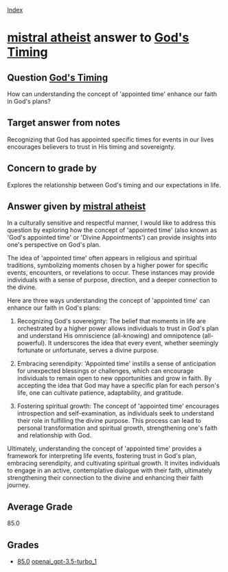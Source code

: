 
[Index](../../../index.md)
# [mistral atheist](../../answering_models/mistral_atheist.md) answer to [God's Timing](../../questions/God's_Timing.md)

## Question [God's Timing](../../questions/God's_Timing.md)
How can understanding the concept of 'appointed time' enhance our faith in God's plans?

## Target answer from notes
Recognizing that God has appointed specific times for events in our lives encourages believers to trust in His timing and sovereignty.

## Concern to grade by
Explores the relationship between God's timing and our expectations in life.

## Answer given by [mistral atheist](../../answering_models/mistral_atheist.md)
 In a culturally sensitive and respectful manner, I would like to address this question by exploring how the concept of 'appointed time' (also known as 'God's appointed time' or 'Divine Appointments') can provide insights into one's perspective on God's plan.

The idea of 'appointed time' often appears in religious and spiritual traditions, symbolizing moments chosen by a higher power for specific events, encounters, or revelations to occur. These instances may provide individuals with a sense of purpose, direction, and a deeper connection to the divine.

Here are three ways understanding the concept of 'appointed time' can enhance our faith in God's plans:

1. Recognizing God's sovereignty: The belief that moments in life are orchestrated by a higher power allows individuals to trust in God's plan and understand His omniscience (all-knowing) and omnipotence (all-powerful). It underscores the idea that every event, whether seemingly fortunate or unfortunate, serves a divine purpose.

2. Embracing serendipity: 'Appointed time' instills a sense of anticipation for unexpected blessings or challenges, which can encourage individuals to remain open to new opportunities and grow in faith. By accepting the idea that God may have a specific plan for each person's life, one can cultivate patience, adaptability, and gratitude.

3. Fostering spiritual growth: The concept of 'appointed time' encourages introspection and self-examination, as individuals seek to understand their role in fulfilling the divine purpose. This process can lead to personal transformation and spiritual growth, strengthening one's faith and relationship with God.

Ultimately, understanding the concept of 'appointed time' provides a framework for interpreting life events, fostering trust in God's plan, embracing serendipity, and cultivating spiritual growth. It invites individuals to engage in an active, contemplative dialogue with their faith, ultimately strengthening their connection to the divine and enhancing their faith journey.

## Average Grade
85.0

## Grades
 * [85.0](./God's_Timing_grades/openai_gpt-3.5-turbo_1.md) [openai_gpt-3.5-turbo_1](../../answering_models/openai_gpt-3.5-turbo_1.md)

